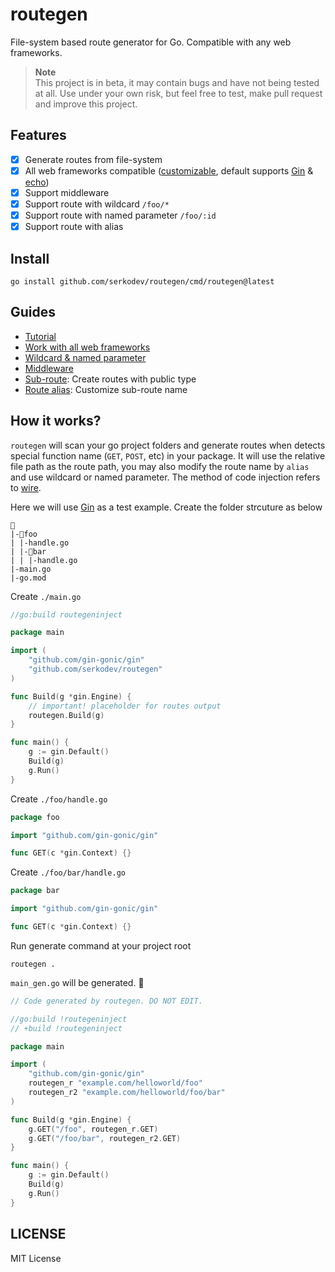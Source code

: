 # routegen

File-system based route generator for Go. Compatible with any web frameworks.

> **Note**  
> This project is in beta, it may contain bugs and have not being tested at all. Use under your own risk, but feel free to test, make pull request and improve this project.

## Features

- [x] Generate routes from file-system
- [x] All web frameworks compatible ([customizable](./internal/routegen/engineconfig), default supports [Gin](https://github.com/gin-gonic/gin) & [echo](https://github.com/labstack/echo))
- [x] Support middleware
- [x] Support route with wildcard `/foo/*`
- [x] Support route with named parameter `/foo/:id`
- [x] Support route with alias

## Install

```
go install github.com/serkodev/routegen/cmd/routegen@latest
```

## Guides

- [Tutorial](#how-it-works)
- [Work with all web frameworks](./internal/routegen/engineconfig)
- [Wildcard & named parameter](./internal/routegen/testdata/wildcard)
- [Middleware](./internal/routegen/testdata/middleware)
- [Sub-route](./internal/routegen/testdata/subroute): Create routes with public type
- [Route alias](./internal/routegen/testdata/alias): Customize sub-route name

## How it works?

`routegen` will scan your go project folders and generate routes when detects special function name (`GET`, `POST`, etc) in your package. It will use the relative file path as the route path, you may also modify the route name by `alias` and use wildcard or named parameter. The method of code injection refers to [wire](https://github.com/google/wire).

Here we will use [Gin](https://github.com/gin-gonic/gin) as a test example. Create the folder strcuture as below

```
📁
|-📁foo
| |-handle.go
| |-📁bar
| | |-handle.go
|-main.go
|-go.mod
```

Create `./main.go`

```go
//go:build routegeninject

package main

import (
	"github.com/gin-gonic/gin"
	"github.com/serkodev/routegen"
)

func Build(g *gin.Engine) {
    // important! placeholder for routes output
	routegen.Build(g)
}

func main() {
	g := gin.Default()
	Build(g)
	g.Run()
}
```

Create `./foo/handle.go`

```go
package foo

import "github.com/gin-gonic/gin"

func GET(c *gin.Context) {}
```

Create `./foo/bar/handle.go`

```go
package bar

import "github.com/gin-gonic/gin"

func GET(c *gin.Context) {}
```

Run generate command at your project root
```
routegen .
```

`main_gen.go` will be generated. 🎉

```go
// Code generated by routegen. DO NOT EDIT.

//go:build !routegeninject
// +build !routegeninject

package main

import (
	"github.com/gin-gonic/gin"
	routegen_r "example.com/helloworld/foo"
	routegen_r2 "example.com/helloworld/foo/bar"
)

func Build(g *gin.Engine) {
	g.GET("/foo", routegen_r.GET)
	g.GET("/foo/bar", routegen_r2.GET)
}

func main() {
	g := gin.Default()
	Build(g)
	g.Run()
}
```

## LICENSE

MIT License
